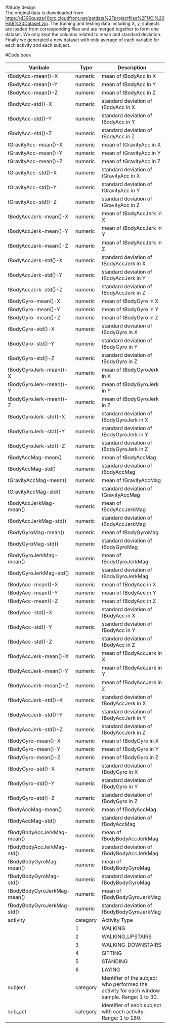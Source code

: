 #Study design  
The original data is downloaded from https://d396qusza40orc.cloudfront.net/getdata%2Fprojectfiles%2FUCI%20HAR%20Dataset.zip. The training and testing data including X, y, subjects are loaded from corresponding files and are merged together to form one dataset. We only kept the columns related to mean and standard deviation. Finally we generated a new dataset with only average of each variable for each activity and each subject.  


#Code book  

| Varibale   |  Type      |  Description |
|----------|-------------|------|
| tBodyAcc-mean()-X | numeric | mean of tBodyAcc in X   |
| tBodyAcc-mean()-Y | numeric | mean of tBodyAcc in Y   |
| tBodyAcc-mean()-Z | numeric | mean of tBodyAcc in Z   |
| tBodyAcc-std()-X | numeric | standard deviation of tBodyAcc in X   |
| tBodyAcc-std()-Y | numeric | standard deviation of tBodyAcc in Y   | 
| tBodyAcc-std()-Z | numeric | standard deviation of tBodyAcc in Z   | 
| tGravityAcc-mean()-X | numeric | mean of tGravityAcc in X   | 
| tGravityAcc-mean()-Y | numeric | mean of tGravityAcc in Y   | 
| tGravityAcc-mean()-Z | numeric | mean of tGravityAcc in Z   | 
| tGravityAcc-std()-X | numeric | standard deviation of tGravityAcc in X   | 
| tGravityAcc-std()-Y | numeric | standard deviation of tGravityAcc in Y   | 
| tGravityAcc-std()-Z | numeric | standard deviation of tGravityAcc in Z   | 
| tBodyAccJerk-mean()-X | numeric | mean of tBodyAccJerk in X   | 
| tBodyAccJerk-mean()-Y | numeric | mean of tBodyAccJerk in Y   | 
| tBodyAccJerk-mean()-Z | numeric | mean of tBodyAccJerk in Z   | 
| tBodyAccJerk-std()-X | numeric | standard deviation of tBodyAccJerk in X   | 
| tBodyAccJerk-std()-Y | numeric | standard deviation of tBodyAccJerk in Y   | 
| tBodyAccJerk-std()-Z | numeric | standard deviation of tBodyAccJerk in Z   | 
| tBodyGyro-mean()-X | numeric | mean of tBodyGyro in X   | 
| tBodyGyro-mean()-Y | numeric | mean of tBodyGyro in Y   | 
| tBodyGyro-mean()-Z | numeric | mean of tBodyGyro in Z   | 
| tBodyGyro-std()-X | numeric | standard deviation of tBodyGyro in X   | 
| tBodyGyro-std()-Y | numeric | standard deviation of tBodyGyro in Y   | 
| tBodyGyro-std()-Z | numeric | standard deviation of tBodyGyro in Z   | 
| tBodyGyroJerk-mean()-X | numeric | mean of tBodyGyroJerk in X   | 
| tBodyGyroJerk-mean()-Y | numeric | mean of tBodyGyroJerk in Y   | 
| tBodyGyroJerk-mean()-Z | numeric | mean of tBodyGyroJerk in Z   | 
| tBodyGyroJerk-std()-X | numeric | standard deviation of tBodyGyroJerk in X   | 
| tBodyGyroJerk-std()-Y | numeric | standard deviation of tBodyGyroJerk in Y   | 
| tBodyGyroJerk-std()-Z | numeric | standard deviation of tBodyGyroJerk in Z   | 
| tBodyAccMag-mean() | numeric | mean of tBodyAccMag    | 
| tBodyAccMag-std() | numeric | standard deviation of tBodyAccMag    | 
| tGravityAccMag-mean() | numeric | mean of tGravityAccMag    | 
| tGravityAccMag-std() | numeric | standard deviation of tGravityAccMag    | 
| tBodyAccJerkMag-mean() | numeric | mean of tBodyAccJerkMag    | 
| tBodyAccJerkMag-std() | numeric | standard deviation of tBodyAccJerkMag    | 
| tBodyGyroMag-mean() | numeric | mean of tBodyGyroMag    | 
| tBodyGyroMag-std() | numeric | standard deviation of tBodyGyroMag    | 
| tBodyGyroJerkMag-mean() | numeric | mean of tBodyGyroJerkMag    | 
| tBodyGyroJerkMag-std() | numeric | standard deviation of tBodyGyroJerkMag    | 
| fBodyAcc-mean()-X | numeric | mean of fBodyAcc in X   | 
| fBodyAcc-mean()-Y | numeric | mean of fBodyAcc in Y   | 
| fBodyAcc-mean()-Z | numeric | mean of fBodyAcc in Z   | 
| fBodyAcc-std()-X | numeric | standard deviation of fBodyAcc in X   | 
| fBodyAcc-std()-Y | numeric | standard deviation of fBodyAcc in Y   | 
| fBodyAcc-std()-Z | numeric | standard deviation of fBodyAcc in Z   | 
| fBodyAccJerk-mean()-X | numeric | mean of fBodyAccJerk in X   | 
| fBodyAccJerk-mean()-Y | numeric | mean of fBodyAccJerk in Y   | 
| fBodyAccJerk-mean()-Z | numeric | mean of fBodyAccJerk in Z   | 
| fBodyAccJerk-std()-X | numeric | standard deviation of fBodyAccJerk in X   | 
| fBodyAccJerk-std()-Y | numeric | standard deviation of fBodyAccJerk in Y   | 
| fBodyAccJerk-std()-Z | numeric | standard deviation of fBodyAccJerk in Z   | 
| fBodyGyro-mean()-X | numeric | mean of fBodyGyro in X   | 
| fBodyGyro-mean()-Y | numeric | mean of fBodyGyro in Y   | 
| fBodyGyro-mean()-Z | numeric | mean of fBodyGyro in Z   | 
| fBodyGyro-std()-X | numeric | standard deviation of fBodyGyro in X   | 
| fBodyGyro-std()-Y | numeric | standard deviation of fBodyGyro in Y   | 
| fBodyGyro-std()-Z | numeric | standard deviation of fBodyGyro in Z   | 
| fBodyAccMag-mean() | numeric | mean of fBodyAccMag    | 
| fBodyAccMag-std() | numeric | standard deviation of fBodyAccMag    | 
| fBodyBodyAccJerkMag-mean() | numeric | mean of fBodyBodyAccJerkMag    | 
| fBodyBodyAccJerkMag-std() | numeric | standard deviation of fBodyBodyAccJerkMag    | 
| fBodyBodyGyroMag-mean() | numeric | mean of fBodyBodyGyroMag    | 
| fBodyBodyGyroMag-std() | numeric | standard deviation of fBodyBodyGyroMag    | 
| fBodyBodyGyroJerkMag-mean() | numeric | mean of fBodyBodyGyroJerkMag    | 
| fBodyBodyGyroJerkMag-std() | numeric | standard deviation of fBodyBodyGyroJerkMag    | 
| activity | category | Activity Type   | 
|  | 1 | WALKING   | 
|  | 2 | WALKING_UPSTAIRS   | 
|  | 3 | WALKING_DOWNSTAIRS   | 
|  | 4 | SITTING   | 
|  | 5 | STANDING   | 
|  | 6 | LAYING   | 
| subject | category | Identifier of the subject who performed the activity for each window sample. Range: 1 to 30.   | 
| sub_act | category | Identifier of each subject with each activity. Range: 1 to 180. | 




